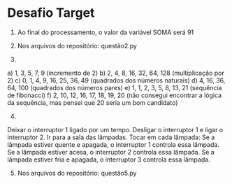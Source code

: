 # Desafio Target

1. Ao final do processamento, o valor da variável SOMA será 91
   
2. Nos arquivos do repositório: questão2.py
   
3.
  a) 1, 3, 5, 7, 9 (incremento de 2)
  b) 2, 4, 8, 16, 32, 64, 128 (multiplicação por 2)
  c) 0, 1, 4, 9, 16, 25, 36, 49 (quadrados dos números naturais)
  d) 4, 16, 36, 64, 100 (quadrados dos números pares)
  e) 1, 1, 2, 3, 5, 8, 13, 21 (sequência de fibonacci)
  f) 2, 10, 12, 16, 17, 18, 19, 20 (não consegui encontrar a lógica da sequência, mas pensei que 20 seria um bom candidato)
  
4. 
  Deixar o interruptor 1 ligado por um tempo.
  Desligar o interruptor 1 e ligar o interruptor 2.
  Ir para a sala das lâmpadas.
  Tocar em cada lâmpada:
  Se a lâmpada estiver quente e apagada, o interruptor 1 controla essa lâmpada.
  Se a lâmpada estiver acesa, o interruptor 2 controla essa lâmpada.
  Se a lâmpada estiver fria e apagada, o interruptor 3 controla essa lâmpada.

5. Nos arquivos do repositório: questão5.py
